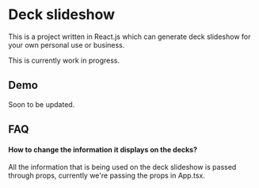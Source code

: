 # Deck slideshow

This is a project written in React.js which can generate deck slideshow for your own personal use or business.

This is currently work in progress.

## Demo

Soon to be updated.

## FAQ

#### How to change the information it displays on the decks?

All the information that is being used on the deck slideshow is passed through props, currently we're passing the props in App.tsx.
